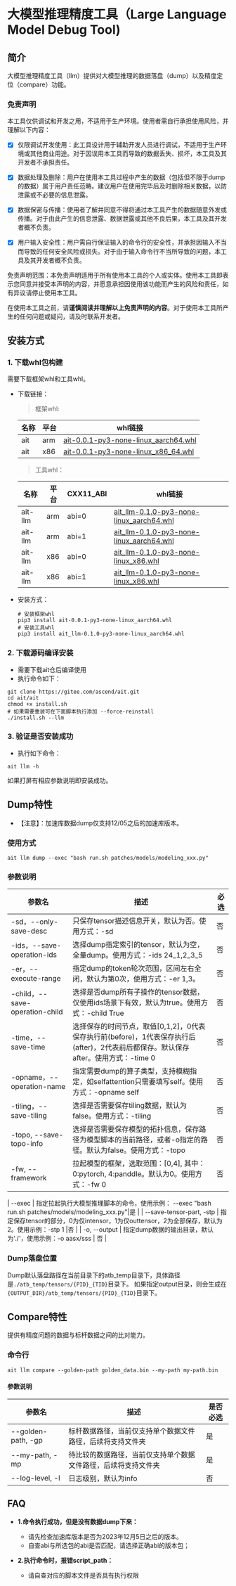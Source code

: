# 大模型推理精度工具（Large Language Model Debug Tool)
## 简介
大模型推理精度工具（llm）提供对大模型推理的数据落盘（dump）以及精度定位（compare）功能。

### 免责声明

本工具仅供调试和开发之用，不适用于生产环境。使用者需自行承担使用风险，并理解以下内容：

- [x] 仅限调试开发使用：此工具设计用于辅助开发人员进行调试，不适用于生产环境或其他商业用途。对于因误用本工具而导致的数据丢失、损坏，本工具及其开发者不承担责任。

- [x] 数据处理及删除：用户在使用本工具过程中产生的数据（包括但不限于dump的数据）属于用户责任范畴。建议用户在使用完毕后及时删除相关数据，以防泄露或不必要的信息泄露。

- [x] 数据保密与传播：使用者了解并同意不得将通过本工具产生的数据随意外发或传播。对于由此产生的信息泄露、数据泄露或其他不良后果，本工具及其开发者概不负责。

- [x] 用户输入安全性：用户需自行保证输入的命令行的安全性，并承担因输入不当而导致的任何安全风险或损失。对于由于输入命令行不当所导致的问题，本工具及其开发者概不负责。

免责声明范围：本免责声明适用于所有使用本工具的个人或实体。使用本工具即表示您同意并接受本声明的内容，并愿意承担因使用该功能而产生的风险和责任，如有异议请停止使用本工具。

在使用本工具之前，请**谨慎阅读并理解以上免责声明的内容**。对于使用本工具所产生的任何问题或疑问，请及时联系开发者。

## 安装方式
### 1. 下载whl包构建
需要下载框架whl和工具whl。
- 下载链接：
    > 框架whl:

    |名称| 平台   | whl链接 |
    |----|--------|------------|
    | ait | arm   |[ait-0.0.1-py3-none-linux_aarch64.whl](https://ais-bench.obs.cn-north-4.myhuaweicloud.com/compare/20231213/ait-0.0.1-py3-none-linux_aarch64.whl)|
    | ait | x86   |[ait-0.0.1-py3-none-linux_x86_64.whl](https://ais-bench.obs.cn-north-4.myhuaweicloud.com/compare/20231213/ait-0.0.1-py3-none-linux_x86_64.whl)|            
    > 工具whl：

    |名称| 平台   | CXX11_ABI  | whl链接 |
    |----|--------|------------|-------------|
    |ait-llm| arm    | abi=0 | [ait_llm-0.1.0-py3-none-linux_aarch64.whl](https://ais-bench.obs.cn-north-4.myhuaweicloud.com/compare/20231214/ABI0/ait_llm-0.1.0-py3-none-linux_aarch64.whl) |
    |ait-llm| arm    | abi=1 | [ait_llm-0.1.0-py3-none-linux_aarch64.whl](https://ais-bench.obs.cn-north-4.myhuaweicloud.com/compare/20231214/ABI1/ait_llm-0.1.0-py3-none-linux_aarch64.whl) |
    |ait-llm| x86    | abi=0 | [ait_llm-0.1.0-py3-none-linux_x86.whl](https://ais-bench.obs.cn-north-4.myhuaweicloud.com/compare/20231214/ABI0/ait_llm-0.1.0-py3-none-linux_x86_64.whl) |
    |ait-llm| x86    | abi=1 | [ait_llm-0.1.0-py3-none-linux_x86.whl](https://ais-bench.obs.cn-north-4.myhuaweicloud.com/compare/20231214/ABI1/ait_llm-0.1.0-py3-none-linux_x86_64.whl) |

- 安装方式：
    ```
    # 安装框架whl
    pip3 install ait-0.0.1-py3-none-linux_aarch64.whl
    # 安装工具whl
    pip3 install ait_llm-0.1.0-py3-none-linux_aarch64.whl
    ```
### 2. 下载源码编译安装
- 需要下载ait仓后编译使用
- 执行命令如下：
```
git clone https://gitee.com/ascend/ait.git
cd ait/ait
chmod +x install.sh
# 如果需要重装可在下面脚本执行添加 --force-reinstall
./install.sh --llm
```
### 3. 验证是否安装成功
- 执行如下命令：
```
ait llm -h
```
如果打屏有相应参数说明即安装成功。
## Dump特性
- 【注意】：加速库数据dump仅支持12/05之后的加速库版本。
### 使用方式
```
ait llm dump --exec "bash run.sh patches/models/modeling_xxx.py"
```
### 参数说明

| 参数名                      | 描述                                       | 必选   |
| ------------------------ | ---------------------------------------- | ---- |
| -sd，--only-save-desc          | 只保存tensor描述信息开关，默认为否。使用方式：-sd       | 否    |
| -ids，--save-operation-ids | 选择dump指定索引的tensor，默认为空，全量dump。使用方式：-ids 24_1,2_3_5     | 否    |
| -er，--execute-range          | 指定dump的token轮次范围，区间左右全闭，默认为第0次，使用方式：-er 1,3。| 否    |
| -child，--save-operation-child | 选择是否dump所有子操作的tensor数据，仅使用ids场景下有效，默认为true。使用方式：-child True| 否    |
| -time，--save-time         | 选择保存的时间节点，取值[0,1,2]，0代表保存执行前(before)，1代表保存执行后(after)，2代表前后都保存。默认保存after。使用方式：-time 0  | 否    |
| -opname，--operation-name        | 指定需要dump的算子类型，支持模糊指定，如selfattention只需要填写self。使用方式：-opname self | 否    |
| -tiling，--save-tiling           | 选择是否需要保存tiling数据，默认为false。使用方式：-tiling                | 否    |
| -topo, --save-topo-info           | 选择是否需要保存模型的拓扑信息，保存路径为模型脚本的当前路径，或者-o指定的路径。默认为false。使用方式：-topo                | 否    |
| -fw, --framework          | 拉起模型的框架，选取范围：[0,4], 其中：0:pytorch, 4:panddle。默认为0。使用方式：-fw 0 | 否    |

| --exec           | 指定拉起执行大模型推理脚本的命令，使用示例： --exec "bash run.sh patches/models/modeling_xxx.py"|是    |
| --save-tensor-part, -stp | 指定保存tensor的部分，0为仅intensor，1为仅outtensor，2为全部保存，默认为2。使用示例：-stp 1 |否    |
| -o, --output            | 指定dump数据的输出目录，默认为'./'，使用示例：-o aasx/sss | 否    |

### Dump落盘位置
Dump默认落盘路径在当前目录下的atb_temp目录下，具体路径是`./atb_temp/tensors/{PID}_{TID}`目录下。
如果指定output目录，则会生成在`{OUTPUT_DIR}/atb_temp/tensors/{PID}_{TID}`目录下。

## Compare特性
提供有精度问题的数据与标杆数据之间的比对能力。
### 命令行
```
ait llm compare --golden-path golden_data.bin --my-path my-path.bin
```
#### 参数说明

| 参数名             | 描述                                                         | 是否必选 |
| ------------------ | ------------------------------------------------------------ | -------- |
| --golden-path, -gp | 标杆数据路径，当前仅支持单个数据文件路径，后续将支持文件夹   | 是       |
| --my-path, -mp     | 待比较的数据路径，当前仅支持单个数据文件路径，后续将支持文件夹 | 是       |
| --log-level, -l    | 日志级别，默认为info                                         | 否       |



## FAQ
- **1.命令执行成功，但是没有数据dump下来：**
    - 请先检查加速库版本是否为2023年12月5日之后的版本。
    - 自查abi与所选包的abi是否匹配，请选择正确abi的版本包；

- **2.执行命令时，报错script_path：**
    - 请自查对应的脚本文件是否具有执行权限